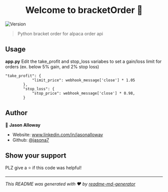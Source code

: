<h1 align="center">Welcome to bracketOrder 👋</h1>
<p>
  <img alt="Version" src="https://img.shields.io/badge/version-1.0-blue.svg?cacheSeconds=2592000" />
</p>

> Python bracket order for alpaca order api

## Usage

**app.py**
Edit the take_profit and stop_loss variabes to set a gain/loss limit for orders (ex. below 5% gain, and 2% stop loss)
```
"take_profit": {
            "limit_price": webhook_message['close'] * 1.05
        },
        "stop_loss": {
            "stop_price": webhook_message['close'] * 0.98,
        }
```

## Author

👤 **Jason Alloway**

* Website: www.linkedin.com/in/jasonalloway
* Github: [@jasona7](https://github.com/jasona7)

## Show your support

PLZ give a ⭐️ if this code was helpful!

***
_This README was generated with ❤️ by [readme-md-generator](https://github.com/kefranabg/readme-md-generator)_
